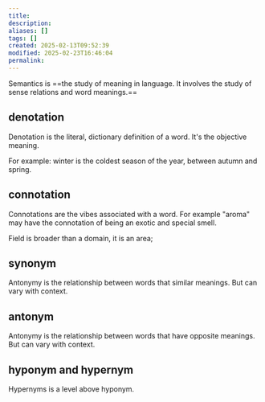 ```yaml
---
title: 
description: 
aliases: []
tags: []
created: 2025-02-13T09:52:39
modified: 2025-02-23T16:46:04
permalink:
---
```


Semantics is ==the study of meaning in language. It involves the study of sense relations and word meanings.==

## denotation

Denotation is the literal, dictionary definition of a word. It's the objective meaning.

For example: winter is the coldest season of the year, between autumn and spring.

## connotation

Connotations are the vibes associated with a word. For example "aroma" may have the connotation of being an exotic and special smell.

Field is broader than a domain, it is an area;

## synonym

Antonymy is the relationship between words that similar meanings. But can vary with context.

## antonym

Antonymy is the relationship between words that have opposite meanings. But can vary with context.

## hyponym and hypernym

Hypernyms is a level above hyponym.
